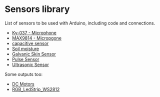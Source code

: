 # Sensors library


List of sensors to be used with Arduino, including code and connections. 

- [Ky-037 - Microphone](electret_microphone)
- [MAX9814 - Micropgone](MAX9814_Microphone)
- [capacitive sensor](capacitive)
- [Soil moisture](moisture_soil)
- [Galvanic Skin Sensor](gsr)
- [Pulse Sensor](pulse)
- [Ultrasonic Sensor](ultrasonic) 

Some outputs too:
- [DC Motors](dc-motor)
- [RGB_LedStrip_WS2812](RGB_Strip_WS2812)



